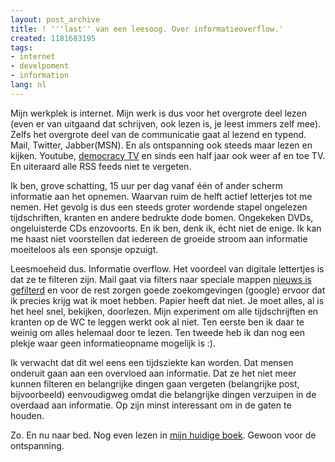 ```yaml
---
layout: post_archive
title: ! '''last'' van een leesoog. Over informatieoverflow.'
created: 1181683195
tags:
- internet
- develpoment
- information
lang: nl
---
```

Mijn werkplek is internet. Mijn werk is dus voor het overgrote deel lezen (even er van uitgaand dat schrijven, ook lezen is, je leest immers zelf mee). Zelfs het overgrote deel van de communicatie gaat al lezend en typend. Mail, Twitter, Jabber(MSN). En als ontspanning ook steeds maar lezen en kijken. Youtube, [democracy TV](http://www.getdemocracy.com/) en sinds een half jaar ook weer af en toe TV. En uiteraard alle RSS feeds niet te vergeten.

Ik ben, grove schatting, 15 uur per dag vanaf één of ander scherm informatie aan het opnemen. Waarvan ruim de helft actief letterjes tot me nemen. Het gevolg is dus een steeds groter wordende stapel ongelezen tijdschriften, kranten en andere bedrukte dode bomen. Ongekeken DVDs, ongeluisterde CDs enzovoorts. En ik ben, denk ik, écht niet de enige. Ik kan me haast niet voorstellen dat iedereen de groeide stroom aan informatie moeiteloos als een sponsje opzuigt.

Leesmoeheid dus. Informatie overflow. Het voordeel van digitale lettertjes is dat ze te filteren zijn. Mail gaat via filters naar speciale mappen [nieuws is gefilterd](http://www.ekudos.nl/) en voor de rest zorgen goede zoekomgevingen (google) ervoor dat ik precies krijg wat ik moet hebben. Papier heeft dat niet. Je moet alles, al is het heel snel, bekijken, doorlezen. Mijn experiment om alle tijdschrijften en kranten op de WC te leggen werkt ook al niet. Ten eerste ben ik daar te weinig om alles helemaal door te lezen. Ten tweede heb ik dan nog een plekje waar geen informatieopname mogelijk is :).

Ik verwacht dat dit wel eens een tijdsziekte kan worden. Dat mensen onderuit gaan aan een overvloed aan informatie. Dat ze het niet meer kunnen filteren en belangrijke dingen gaan vergeten (belangrijke post, bijvoorbeeld) eenvoudigweg omdat die belangrijke dingen verzuipen in de overdaad aan informatie. Op zijn minst interessant om in de gaten te houden.

Zo. En nu naar bed. Nog even lezen in [mijn huidige boek](http://www.nl.bol.com/is-bin/INTERSHOP.enfinity/eCS/Store/nl/-/EUR/BOL_DisplayProductInformation-Start?BOL_OWNER_ID=1001004001208250&Section=BOOK_EN). Gewoon voor de ontspanning. 
